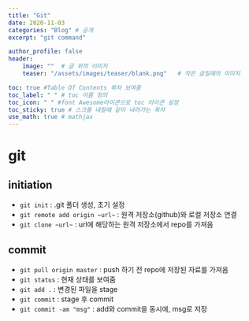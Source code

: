 ```yaml
---
title: "Git"
date: 2020-11-03
categories: "Blog" # 공개
excerpt: "git command"

author_profile: false
header:
    image: ""  # 글 위의 이미지
    teaser: "/assets/images/teaser/blank.png"   # 작은 글일때의 이미지

toc: true #Table Of Contents 목차 보여줌
toc_label: " " # toc 이름 정의
toc_icon: " " #font Awesome아이콘으로 toc 아이콘 설정
toc_sticky: true # 스크롤 내릴때 같이 내려가는 목차
use_math: true # mathjax
---
```



# git

## initiation

- `git init` : .git 폴더 생성, 초기 설정
- `git remote add origin ~url~` : 원격 저장소(github)와 로컬 저장소 연결
- `git clone ~url~` : url에 해당하는 원격 저장소에서 repo를 가져옴


## commit

- `git pull origin master` : push 하기 전 repo에 저장된 자료를 가져옴
- `git status` : 현재 상태를 보여줌
- `git add .` : 변경된 파일을 stage
- `git commit` : stage 후 commit
- `git commit -am "msg"` : add와 commit을 동시에, msg로 저장
